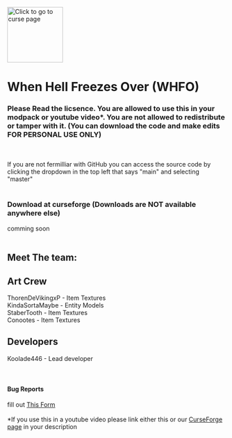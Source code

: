 <a href="https://www.curseforge.com/minecraft/mc-mods/when-hell-froze-over-whfo" target="_blank"><img src="https://github.com/koolade44/WHFO/blob/main/textures/logo.jpeg" height=128 width=128 alt="Click to go to curse page" title="Click to go to CurseForge page"></a><br>
# When Hell Freezes Over (WHFO)
### Please Read the licsence. You are allowed to use this in your modpack or youtube video\*. You are not allowed to redistribute or tamper with it. (You can download the code and make edits FOR PERSONAL USE ONLY)
<br><br>
If you are not fermilliar with GitHub you can access the source code by clicking the dropdown in the top left that says "main" and selecting "master"<br><br>
### Download at curseforge (Downloads are NOT available anywhere else)
comming soon<br><br>
## Meet The team:

Art Crew
----------------------------------
ThorenDeVikingxP - Item Textures <br>
KindaSortaMaybe - Entity Models<br>
StaberTooth - Item Textures<br>
Conootes - Item Textures<br>

Developers
-------------------------------------
Koolade446 - Lead developer <br><br><br>
#### Bug Reports
fill out <a href="https://docs.google.com/forms/d/e/1FAIpQLSfaWqKzZphdxfLsydDqYQBLT39D1LpGdm8ILT-_XB7vEpRleg/viewform?usp=sf_link">This Form</a> <br><br>
\*If you use this in a youtube video please link either this or our <a href="https://www.curseforge.com">CurseForge page</a> in your description
